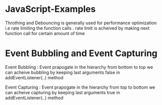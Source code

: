 # JavaScript-Examples

Throthing and Debouncing is generally used for performance optimization i.e rate limiting the function calls .
rate limit is acheived by making next function call for certain amount of time


# Event Bubbling and Event Capturing 
Event Bubbling : Event prapogate in the hierarchy  from bottom to top 
we can acheive bubbling by keeping last arguments false in addEventListener(..) method

Event Capturing :  Event prapogate in the hierarchy from top to bottom
we can acheive capturing by keeping last arguments true in addEventListener(..) method



